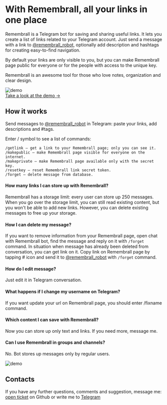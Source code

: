 # With Remembrall, all your links in one place

Remembrall is a Telegram bot for saving and sharing useful links. It lets you create a list of links related to your Telegram account. Just send a message with a link to [@remembrall_robot](https://t.me/remembrall_robot), optionally add description and hashtags for creating easy-to-find navigation. 

By default your links are only visible to you, but you can make Remembrall page public for everyone or for the people with access to the unique key. 

Remembrall is an awesome tool for those who love notes, organization and clear design. 

![demo](https://user-images.githubusercontent.com/454185/67796573-dc615600-fab2-11e9-9ddb-5c6b40ef73f3.png)
   
[Take a look at the demo →](https://remembrall.app/temenkova)


## How it works 

Send messages to [@remembrall_robot](https://t.me/remembrall_robot) in Telegram: paste your links, add descriptions and #tags. 

Enter / symbol to see a list of commands: 

```
/getlink — get a link to your Remembrall page; only you can see it.  
/makepublic — make Remembrall page visible for everyone on the internet. 
/makeprivate — make Remembrall page available only with the secret key.  
/resetkey — reset Remembrall link secret token.
/forget — delete message from database.
```
 
#### How many links I can store up with Remembrall?

Remembrall has a storage limit: every user can store up 250 messages. When you go over the storage limit, you can still read existing content, but you won't be able to add new links. However, you can delete existing messages to free up your storage.

#### How I can delete my message? 

If you want to remove information from your Remembrall page, open chat with Remembrall bot, find the message and reply on it with `/forget` command. In situation when message has already been deleted from conversation, you can get link on it. Copy link on Remembrall page by tapping # icon and send it to [@remembrall_robot](https://t.me/remembrall_robot) with `/forget` command.

#### How do I edit message? 

Just edit it in Telegram conversation. 

#### What happens if I change my username on Telegram?

If you want update your url on Remembrall page, you should enter /fixname command.

#### Which content I can save with Remembrall? 

Now you can store up only text and links. If you need more, message me.

#### Can I use Remembrall in groups and channels?

No. Bot stores up messages only by regular users.

![demo](https://user-images.githubusercontent.com/454185/67789506-ae761480-faa6-11e9-9d56-02964f7cd148.png)

## Contacts
If you have any further questions, comments and suggestion, message me: [open ticket](https://github.com/antonlukin/remembrall/issues/new) on Github or write me to [Telegram](https://t.me/lukin)

